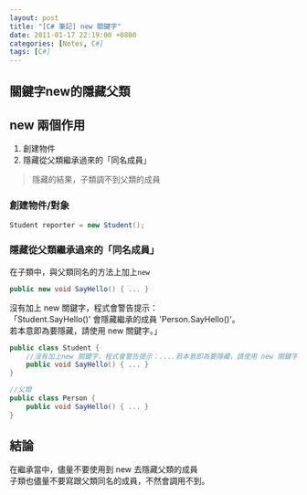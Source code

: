 ```yaml
---
layout: post
title: "[C# 筆記] new 關鍵字"
date: 2011-01-17 22:19:00 +0800
categories: [Notes, C#]
tags: [C#]
---
```


## 關鍵字new的隱藏父類

## new 兩個作用
1. 創建物件  
2. 隱藏從父類繼承過來的「同名成員」  
> 隱藏的結果，子類調不到父類的成員  


### 創建物件/對象
```c#
Student reporter = new Student();
```
### 隱藏從父類繼承過來的「同名成員」 
在子類中，與父類同名的方法上加上`new`  
```c#
public new void SayHello() { ... }
```

沒有加上 new 關鍵字，程式會警告提示：  
「Student.SayHello()' 會隱藏繼承的成員 'Person.SayHello()'。  
若本意即為要隱藏，請使用 new 關鍵字。」  
```c#
public class Student {
    //沒有加上new 關鍵字，程式會警告提示：....若本意即為要隱藏，請使用 new 關鍵字
    public void SayHello() { ... }
}

//父類
public class Person {
    public void SayHello() { ... }
}
```
## 結論
在繼承當中，儘量不要使用到 new 去隱藏父類的成員  
子類也儘量不要寫跟父類同名的成員，不然會調用不到。